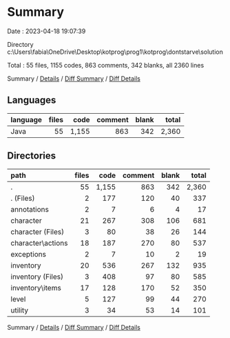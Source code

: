 # Summary

Date : 2023-04-18 19:07:39

Directory c:\\Users\\fabia\\OneDrive\\Desktop\\kotprog\\prog1\\kotprog\\dontstarve\\solution

Total : 55 files,  1155 codes, 863 comments, 342 blanks, all 2360 lines

Summary / [Details](details.md) / [Diff Summary](diff.md) / [Diff Details](diff-details.md)

## Languages
| language | files | code | comment | blank | total |
| :--- | ---: | ---: | ---: | ---: | ---: |
| Java | 55 | 1,155 | 863 | 342 | 2,360 |

## Directories
| path | files | code | comment | blank | total |
| :--- | ---: | ---: | ---: | ---: | ---: |
| . | 55 | 1,155 | 863 | 342 | 2,360 |
| . (Files) | 2 | 177 | 120 | 40 | 337 |
| annotations | 2 | 7 | 6 | 4 | 17 |
| character | 21 | 267 | 308 | 106 | 681 |
| character (Files) | 3 | 80 | 38 | 26 | 144 |
| character\\actions | 18 | 187 | 270 | 80 | 537 |
| exceptions | 2 | 7 | 10 | 2 | 19 |
| inventory | 20 | 536 | 267 | 132 | 935 |
| inventory (Files) | 3 | 408 | 97 | 80 | 585 |
| inventory\\items | 17 | 128 | 170 | 52 | 350 |
| level | 5 | 127 | 99 | 44 | 270 |
| utility | 3 | 34 | 53 | 14 | 101 |

Summary / [Details](details.md) / [Diff Summary](diff.md) / [Diff Details](diff-details.md)